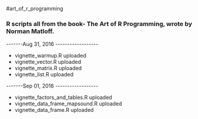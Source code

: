 #art_of_r_programming
### R scripts all from the book- The Art of R Programming, wrote by Norman Matloff.

-------Aug 31, 2016 ------------------

- vignette_warmup.R uploaded
- vignette_vector.R uploaded
- vignette_matrix.R uploaded
- vignette_list.R uploaded

-------Sep 01, 2016 ------------------
- vignette_factors_and_tables.R uploaded
- vignette_data_frame_mapsound.R uploaded
- vignette_data_frame.R uploaded